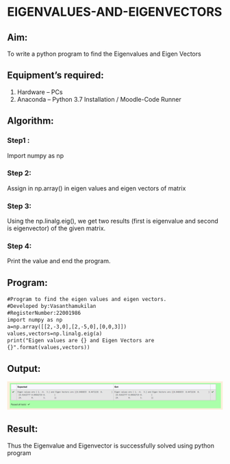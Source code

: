 # EIGENVALUES-AND-EIGENVECTORS
## Aim:
To write a python program to find the Eigenvalues and Eigen Vectors
## Equipment’s required:
1. 	Hardware – PCs
2. 	Anaconda – Python 3.7 Installation / Moodle-Code Runner
## Algorithm:
### Step1 :
Import numpy as np
### Step 2: 
Assign in np.array() in eigen values and eigen vectors of matrix
### Step 3:
 Using the np.linalg.eig(),  we get two results (first is eigenvalue and second is eigenvector) of the given matrix.
### Step 4: 
Print the value and end the program.
## Program:
```
#Program to find the eigen values and eigen vectors.
#Developed by:Vasanthamukilan
#RegisterNumber:22001986
import numpy as np
a=np.array([[2,-3,0],[2,-5,0],[0,0,3]])
values,vectors=np.linalg.eig(a)
print("Eigen values are {} and Eigen Vectors are {}".format(values,vectors))
```
## Output:
!['output'](/Screenshot_20221225_055135.png)
## Result:
Thus the Eigenvalue and Eigenvector is successfully solved using python program
